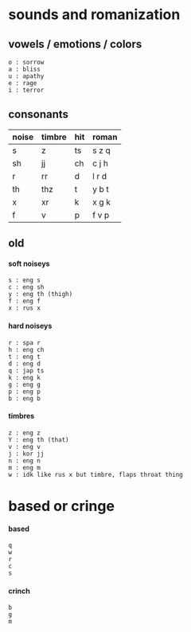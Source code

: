 # sounds and romanization
## vowels / emotions / colors
```
o : sorrow
a : bliss
u : apathy
e : rage
i : terror
```
## consonants
| noise | timbre | hit | roman |
|:---|:---|:---|:---|
| s | z | ts   | s z q |
| sh | jj | ch | c j h |
| r | rr | d   | l r d |
| th | thz | t | y b t |
| x | xr | k   | x g k |
| f | v | p    | f v p |

## old
#### soft noiseys
```
s : eng s
c : eng sh
y : eng th (thigh)
f : eng f
x : rus x
```
#### hard noiseys
```
r : spa r
h : eng ch
t : eng t
d : eng d
q : jap ts
k : eng k
g : eng g
p : eng p
b : eng b
```
#### timbres
```
z : eng z
Y : eng th (that)
v : eng v
j : kor jj
n : eng n
m : eng m
w : idk like rus x but timbre, flaps throat thing
```
# based or cringe
#### based
```
q
w
r
c
s
```
#### crinch
```
b
g
m
```

